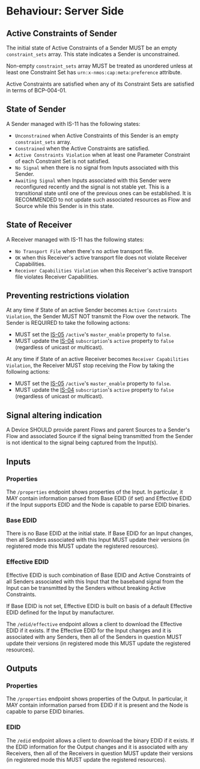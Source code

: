 # Behaviour: Server Side

## Active Constraints of Sender

The initial state of Active Constraints of a Sender MUST be an empty `constraint_sets` array. This state indicates a Sender is unconstrained.

Non-empty `constraint_sets` array MUST be treated as unordered unless at least one Constraint Set has `urn:x-nmos:cap:meta:preference` attribute.

Active Constraints are satisfied when any of its Constraint Sets are satisfied in terms of BCP-004-01.

## State of Sender

A Sender managed with IS-11 has the following states:
- `Unconstrained` when Active Constraints of this Sender is an empty `constraint_sets` array.
- `Constrained` when the Active Constraints are satisfied.
- `Active Constraints Violation` when at least one Parameter Constraint of each Constraint Set is not satisfied.
- `No Signal` when there is no signal from Inputs associated with this Sender.
- `Awaiting Signal` when Inputs associated with this Sender were reconfigured recently and the signal is not stable yet. This is a transitional state until one of the previous ones can be established. It is RECOMMENDED to not update such associated resources as Flow and Source while this Sender is in this state.

## State of Receiver

A Receiver managed with IS-11 has the following states:
- `No Transport File` when there's no active transport file.
- `OK` when this Receiver's active transport file does not violate Receiver Capabilities.
- `Receiver Capabilities Violation` when this Receiver's active transport file violates Receiver Capabilities.

## Preventing restrictions violation

At any time if State of an active Sender becomes `Active Constraints Violation`, the Sender MUST NOT transmit the Flow over the network. The Sender is REQUIRED to take the following actions:
- MUST set the [IS-05][IS-05] `/active`'s `master_enable` property to `false`.
- MUST update the [IS-04][IS-04] `subscription`'s `active` property to `false` (regardless of unicast or multicast).

At any time if State of an active Receiver becomes `Receiver Capabilities Violation`, the Receiver MUST stop receiving the Flow by taking the following actions:
- MUST set the [IS-05][IS-05] `/active`'s `master_enable` property to `false`.
- MUST update the [IS-04][IS-04] `subscription`'s `active` property to `false` (regardless of unicast or multicast).

## Signal altering indication

A Device SHOULD provide parent Flows and parent Sources to a Sender's Flow and associated Source if the signal being transmitted from the Sender is not identical to the signal being captured from the Input(s).

## Inputs

### Properties

The `/properties` endpoint shows properties of the Input. In particular, it MAY contain information parsed from Base EDID (if set) and Effective EDID if the Input supports EDID and the Node is capable to parse EDID binaries.

### Base EDID

There is no Base EDID at the initial state. If Base EDID for an Input changes, then all Senders associated with this Input MUST update their versions (in registered mode this MUST update the registered resources).

### Effective EDID

Effective EDID is such combination of Base EDID and Active Constraints of all Senders associated with this Input that the baseband signal from the Input can be transmitted by the Senders without breaking Active Constraints.

If Base EDID is not set, Effective EDID is built on basis of a default Effective EDID defined for the Input by manufacturer.

The `/edid/effective` endpoint allows a client to download the Effective EDID if it exists. If the Effective EDID for the Input changes and it is associated with any Senders, then all of the Senders in question MUST update their versions (in registered mode this MUST update the registered resources).

## Outputs

### Properties

The `/properties` endpoint shows properties of the Output. In particular, it MAY contain information parsed from EDID if it is present and the Node is capable to parse EDID binaries.

### EDID

The `/edid` endpoint allows a client to download the binary EDID if it exists. If the EDID information for the Output changes and it is associated with any Receivers, then all of the Receivers in question MUST update their versions (in registered mode this MUST update the registered resources).

[IS-04]: https://specs.amwa.tv/is-04/
[IS-05]: https://specs.amwa.tv/is-05/
